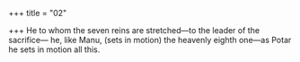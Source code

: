 +++
title = "02"

+++
He to whom the seven reins are stretched—to the leader of the
sacrifice—
he, like Manu, (sets in motion) the heavenly eighth one—as Potar he sets  in motion all this.